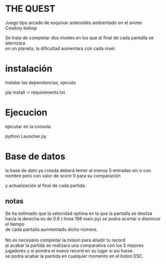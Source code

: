 # THE QUEST

 Juego tipo arcade de esquivar asteroides ambientado en el anime<br>
 Cowboy bebop<br>

Se trata de completar dos niveles en los que al final de cada pantalla se aterrizara<br>
en un planeta, la dificultad aumentara con cada nivel.<br>

# instalación

instalar las dependencias, ejecuta

pip install -r requirements.txt  

# Ejecucion

ejecutar en la consola  

python Launcher.py

# Base de datos

la base de dato ya creada deberá temer al menos 5 entradas sin o con nombre pero con valor de score 0 para su comparación<br>

y actualización al final de cada partida.


## notas  

Se ha estimado que la velocidad optima en la que la pantalla se desliza <br>
hacia la derecha es de 0.6 ( linea 198 main.py) se podra acortar o disminuir el tiempo<br>
de cada pantalla aunmentado dicho número.<br><br>
No es necesario completar la mision para añadir tu record<br> al acabar la partida se realizara
una comparativa con los 5 mejores jugadores y si pondra el nuevo record en su lugar si asi fuese.<br>
se podrá acabar la pantida en cualquier momento en el boton ESC.<br><br>
